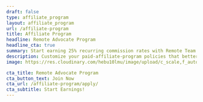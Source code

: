 ```yaml
---
draft: false
type: affiliate_program
layout: affiliate_program
url: /affiliate-program
title: Affiliate Program
headline: Remote Advocate Program
headline_cta: true
summary: Start earning 25% recurring commission rates with Remote Team Affiliate program.
description: Customize your paid-affiliate-program policies that better fit your remote team. Either choose from the pre-packaged time off policies or create your own instantly.
image: https://res.cloudinary.com/hebu10lmu/image/upload/c_scale,f_auto,q_auto,w_300/v1589554913/www/affiliate/remote-work-full-size_ludxpb.png

cta_title: Remote Advocate Program
cta_button_text: Join Now
cta_url: /affiliate-program/apply/
cta_subtitle: Start Earnings!
---
```

